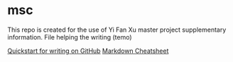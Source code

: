 # msc
This repo is created for the use of Yi Fan Xu master project supplementary information.
File helping the writing (temo)

[Quickstart for writing on GitHub](https://docs.github.com/en/get-started/writing-on-github/getting-started-with-writing-and-formatting-on-github/quickstart-for-writing-on-github)
[Markdown Cheatsheet](https://github.com/adam-p/markdown-here/wiki/Markdown-Cheatsheet#links)
